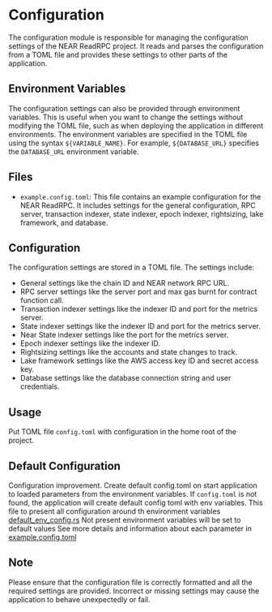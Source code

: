 # Configuration

The configuration module is responsible for managing the configuration settings of the NEAR ReadRPC project.
It reads and parses the configuration from a TOML file and provides these settings to other parts of the application.

## Environment Variables

The configuration settings can also be provided through environment variables. 
This is useful when you want to change the settings without modifying the TOML file, 
such as when deploying the application in different environments. 
The environment variables are specified in the TOML file using the syntax `${VARIABLE_NAME}`.
For example, `${DATABASE_URL}` specifies the `DATABASE_URL` environment variable.

## Files

- `example.config.toml`: This file contains an example configuration for the NEAR ReadRPC. 
It includes settings for the general configuration, 
RPC server, transaction indexer, state indexer, epoch indexer, rightsizing, lake framework, and database.


## Configuration

The configuration settings are stored in a TOML file. The settings include:

- General settings like the chain ID and NEAR network RPC URL.
- RPC server settings like the server port and max gas burnt for contract function call.
- Transaction indexer settings like the indexer ID and port for the metrics server.
- State indexer settings like the indexer ID and port for the metrics server.
- Near State indexer settings like the port for the metrics server.
- Epoch indexer settings like the indexer ID.
- Rightsizing settings like the accounts and state changes to track.
- Lake framework settings like the AWS access key ID and secret access key.
- Database settings like the database connection string and user credentials.

## Usage

Put TOML file `config.toml` with configuration in the home root of the project.

## Default Configuration
Configuration improvement. Create default config.toml on start application to loaded parameters from the environment variables.
If `config.toml` is not found, the application will create default config toml with env variables.
This file to present all configuration around th environment variables [default_env_config.rs](configuration/src/default_env_config.rs)
Not present environment variables will be set to default values
See more details and information about each parameter in [example.config.toml](configuration/example.config.toml)

## Note

Please ensure that the configuration file is correctly formatted and all the required settings are provided. 
Incorrect or missing settings may cause the application to behave unexpectedly or fail.
